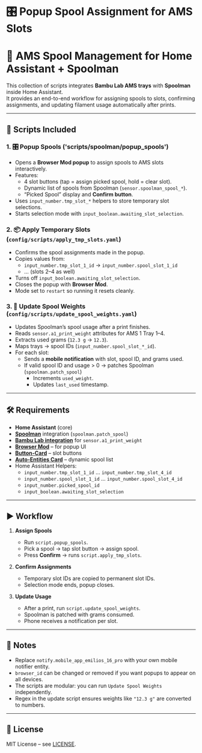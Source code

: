# 🎛️ Popup Spool Assignment for AMS Slots

# 🧵 AMS Spool Management for Home Assistant + Spoolman

This collection of scripts integrates **Bambu Lab AMS trays** with **Spoolman** inside Home Assistant.  
It provides an end-to-end workflow for assigning spools to slots, confirming assignments, and updating filament usage automatically after prints.

---

## 📜 Scripts Included

### 1. 🎛️ Popup Spools ('scripts/spoolman/popup_spools')
- Opens a **Browser Mod popup** to assign spools to AMS slots interactively.  
- Features:
  - 4 slot buttons (tap = assign picked spool, hold = clear slot).  
  - Dynamic list of spools from Spoolman (`sensor.spoolman_spool_*`).  
  - “Picked Spool” display and **Confirm button**.  
- Uses `input_number.tmp_slot_*` helpers to store temporary slot selections.  
- Starts selection mode with `input_boolean.awaiting_slot_selection`.

### 2. 📦 Apply Temporary Slots (`config/scripts/apply_tmp_slots.yaml`)
- Confirms the spool assignments made in the popup.  
- Copies values from:
  - `input_number.tmp_slot_1_id` → `input_number.spool_slot_1_id`  
  - … (slots 2–4 as well)  
- Turns off `input_boolean.awaiting_slot_selection`.  
- Closes the popup with **Browser Mod**.  
- Mode set to `restart` so running it resets cleanly.

### 3. 🎯 Update Spool Weights (`config/scripts/update_spool_weights.yaml`)
- Updates Spoolman’s spool usage after a print finishes.  
- Reads `sensor.a1_print_weight` attributes for AMS 1 Tray 1–4.  
- Extracts used grams (`12.3 g` → `12.3`).  
- Maps trays → spool IDs (`input_number.spool_slot_*_id`).  
- For each slot:
  - Sends a **mobile notification** with slot, spool ID, and grams used.  
  - If valid spool ID and usage > 0 → patches Spoolman (`spoolman.patch_spool`)  
    - Increments `used_weight`.  
    - Updates `last_used` timestamp.

---

## 🛠️ Requirements

- **Home Assistant** (core)  
- **[Spoolman](https://github.com/Donkie/Spoolman)** integration (`spoolman.patch_spool`)  
- **[Bambu Lab integration](https://github.com/greghesp/ha-bambulab)** for `sensor.a1_print_weight`  
- **[Browser Mod](https://github.com/thomasloven/hass-browser_mod)** – for popup UI  
- **[Button-Card](https://github.com/custom-cards/button-card)** – slot buttons  
- **[Auto-Entities Card](https://github.com/thomasloven/lovelace-auto-entities)** – dynamic spool list 
- Home Assistant Helpers:
  - `input_number.tmp_slot_1_id` … `input_number.tmp_slot_4_id`  
  - `input_number.spool_slot_1_id` … `input_number.spool_slot_4_id`  
  - `input_number.picked_spool_id`  
  - `input_boolean.awaiting_slot_selection`

---

## ▶️ Workflow

1. **Assign Spools**  
   - Run `script.popup_spools`.  
   - Pick a spool → tap slot button → assign spool.  
   - Press **Confirm** → runs `script.apply_tmp_slots`.

2. **Confirm Assignments**  
   - Temporary slot IDs are copied to permanent slot IDs.  
   - Selection mode ends, popup closes.

3. **Update Usage**  
   - After a print, run `script.update_spool_weights`.  
   - Spoolman is patched with grams consumed.  
   - Phone receives a notification per slot.

---

## 📝 Notes
- Replace `notify.mobile_app_emilios_16_pro` with your own mobile notifier entity.  
- `browser_id` can be changed or removed if you want popups to appear on all devices.  
- The scripts are modular: you can run `Update Spool Weights` independently.  
- Regex in the update script ensures weights like `"12.3 g"` are converted to numbers.

---

## 📜 License
MIT License – see [LICENSE](../LICENSE).
